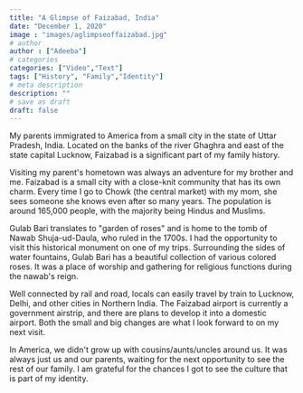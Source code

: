 ```yaml
---
title: "A Glimpse of Faizabad, India"
date: "December 1, 2020"
image : "images/aglimpseoffaizabad.jpg"
# author
author : ["Adeeba"]
# categories
categories: ["Video","Text"]
tags: ["History", "Family","Identity"]
# meta description
description: ""
# save as draft
draft: false
---
```


My parents immigrated to America from a small city in the state of Uttar Pradesh, India. Located on the banks of the river Ghaghra and east of the state capital Lucknow, Faizabad is a significant part of my family history.

Visiting my parent's hometown was always an adventure for my brother and me. Faizabad is a small city with a close-knit community that has its own charm. Every time I go to Chowk (the central market) with my mom, she sees someone she knows even after so many years. The population is around 165,000 people, with the majority being Hindus and Muslims. 

Gulab Bari translates to "garden of roses" and is home to the tomb of Nawab Shuja-ud-Daula, who ruled in the 1700s. I had the opportunity to visit this historical monument on one of my trips. Surrounding the sides of water fountains, Gulab Bari has a beautiful collection of various colored roses. It was a place of worship and gathering for religious functions during the nawab's reign.

Well connected by rail and road, locals can easily travel by train to Lucknow, Delhi, and other cities in Northern India. The Faizabad airport is currently a government airstrip, and there are plans to develop it into a domestic airport. Both the small and big changes are what I look forward to on my next visit.

In America, we didn't grow up with cousins/aunts/uncles around us. It was always just us and our parents, waiting for the next opportunity to see the rest of our family. I am grateful for the chances I got to see the culture that is part of my identity.
